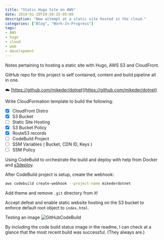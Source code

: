 ```yaml
---
title: "Static Hugo Site on AWS"
date: 2019-01-20T20:50:15-05:00
description: "New attempt at a static site hosted in the cloud."
categories: ["Blog", "Work-In-Progress"]
tags:
- AWS
- hugo
- cloud
- web
- development
---
```


Notes pertaining to hosting a static site with Hugo, AWS S3 and CloudFront.

GitHub repo for this project is self contained, content and build pipeline all in one.

:cloud: [https://github.com/mikeder/dotnet](https://github.com/mikeder/dotnet)

<!--more-->
Write CloudFormation template to build the following:

- [x] CloudFront Distro
- [x] S3 Bucket
- [ ] Static Site Hosting
- [x] S3 Bucket Policy
- [x] Route53 records
- [ ] CodeBuild Project
- [ ] SSM Variables ( Bucket, CDN ID, Keys )
- [ ] SSM Policy

Using CodeBuild to orchestrate the build and deploy with help from Docker and
[s3deploy](https://github.com/bep/s3deploy).

After CodeBuild project is setup, create the webhook:

```bash
aws codebuild create-webhook --project-name mikederdotnet
```

Add theme and remove `.git` directory from it!

Accept defeat and enable static website hosting on the S3 bucket to enforce
default root object to `index.html`.

Testing an image
![GitHubCodeBuild](/img/inprg.jpg)

By including the code build status image in the readme, I can check at a glance that the most recent build was successful. (They always are.)
